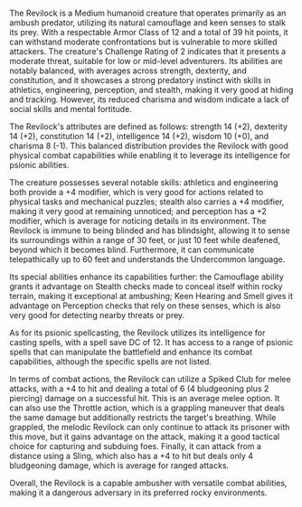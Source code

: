 The Revilock is a Medium humanoid creature that operates primarily as an ambush predator, utilizing its natural camouflage and keen senses to stalk its prey. With a respectable Armor Class of 12 and a total of 39 hit points, it can withstand moderate confrontations but is vulnerable to more skilled attackers. The creature's Challenge Rating of 2 indicates that it presents a moderate threat, suitable for low or mid-level adventurers. Its abilities are notably balanced, with averages across strength, dexterity, and constitution, and it showcases a strong predatory instinct with skills in athletics, engineering, perception, and stealth, making it very good at hiding and tracking. However, its reduced charisma and wisdom indicate a lack of social skills and mental fortitude. 

The Revilock's attributes are defined as follows: strength 14 (+2), dexterity 14 (+2), constitution 14 (+2), intelligence 14 (+2), wisdom 10 (+0), and charisma 8 (-1). This balanced distribution provides the Revilock with good physical combat capabilities while enabling it to leverage its intelligence for psionic abilities. 

The creature possesses several notable skills: athletics and engineering both provide a +4 modifier, which is very good for actions related to physical tasks and mechanical puzzles; stealth also carries a +4 modifier, making it very good at remaining unnoticed; and perception has a +2 modifier, which is average for noticing details in its environment. The Revilock is immune to being blinded and has blindsight, allowing it to sense its surroundings within a range of 30 feet, or just 10 feet while deafened, beyond which it becomes blind. Furthermore, it can communicate telepathically up to 60 feet and understands the Undercommon language.

Its special abilities enhance its capabilities further: the Camouflage ability grants it advantage on Stealth checks made to conceal itself within rocky terrain, making it exceptional at ambushing; Keen Hearing and Smell gives it advantage on Perception checks that rely on these senses, which is also very good for detecting nearby threats or prey. 

As for its psionic spellcasting, the Revilock utilizes its intelligence for casting spells, with a spell save DC of 12. It has access to a range of psionic spells that can manipulate the battlefield and enhance its combat capabilities, although the specific spells are not listed.

In terms of combat actions, the Revilock can utilize a Spiked Club for melee attacks, with a +4 to hit and dealing a total of 6 (4 bludgeoning plus 2 piercing) damage on a successful hit. This is an average melee option. It can also use the Throttle action, which is a grappling maneuver that deals the same damage but additionally restricts the target's breathing. While grappled, the melodic Revilock can only continue to attack its prisoner with this move, but it gains advantage on the attack, making it a good tactical choice for capturing and subduing foes. Finally, it can attack from a distance using a Sling, which also has a +4 to hit but deals only 4 bludgeoning damage, which is average for ranged attacks. 

Overall, the Revilock is a capable ambusher with versatile combat abilities, making it a dangerous adversary in its preferred rocky environments.